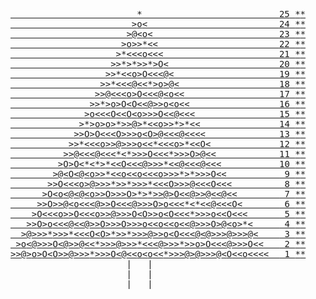 <pre class="calendar"><a aria-label="Day 25" href="/2015/day/25" class="calendar-day25">                        *                          <span class="calendar-day">25</span> <span class="calendar-mark-complete">*</span><span class="calendar-mark-verycomplete">*</span></a>
<a aria-label="Day 24" href="/2015/day/24" class="calendar-day24">                       &gt;<span class="calendar-ornament1">o</span>&lt;                         <span class="calendar-day">24</span> <span class="calendar-mark-complete">*</span><span class="calendar-mark-verycomplete">*</span></a>
<a aria-label="Day 23" href="/2015/day/23" class="calendar-day23">                      &gt;<span class="calendar-ornament2">@</span>&lt;<span class="calendar-ornament1">o</span>&lt;                        <span class="calendar-day">23</span> <span class="calendar-mark-complete">*</span><span class="calendar-mark-verycomplete">*</span></a>
<a aria-label="Day 22" href="/2015/day/22" class="calendar-day22">                     &gt;<span class="calendar-ornament1">o</span>&gt;&gt;<span class="calendar-ornament3">*</span>&lt;&lt;                       <span class="calendar-day">22</span> <span class="calendar-mark-complete">*</span><span class="calendar-mark-verycomplete">*</span></a>
<a aria-label="Day 21" href="/2015/day/21" class="calendar-day21">                    &gt;<span class="calendar-ornament3">*</span>&lt;&lt;&lt;<span class="calendar-ornament1">o</span>&lt;&lt;&lt;                      <span class="calendar-day">21</span> <span class="calendar-mark-complete">*</span><span class="calendar-mark-verycomplete">*</span></a>
<a aria-label="Day 20" href="/2015/day/20" class="calendar-day20">                   &gt;&gt;<span class="calendar-ornament3">*</span>&gt;<span class="calendar-ornament3">*</span>&gt;&gt;<span class="calendar-ornament3">*</span>&gt;<span class="calendar-ornament0">O</span>&lt;                     <span class="calendar-day">20</span> <span class="calendar-mark-complete">*</span><span class="calendar-mark-verycomplete">*</span></a>
<a aria-label="Day 19" href="/2015/day/19" class="calendar-day19">                  &gt;&gt;<span class="calendar-ornament3">*</span>&lt;&lt;<span class="calendar-ornament1">o</span>&gt;<span class="calendar-ornament0">O</span>&lt;&lt;&lt;<span class="calendar-ornament2">@</span>&lt;                    <span class="calendar-day">19</span> <span class="calendar-mark-complete">*</span><span class="calendar-mark-verycomplete">*</span></a>
<a aria-label="Day 18" href="/2015/day/18" class="calendar-day18">                 &gt;&gt;<span class="calendar-ornament3">*</span>&lt;&lt;&lt;<span class="calendar-ornament2">@</span>&lt;&lt;<span class="calendar-ornament3">*</span>&gt;<span class="calendar-ornament1">o</span>&gt;<span class="calendar-ornament2">@</span>&lt;                   <span class="calendar-day">18</span> <span class="calendar-mark-complete">*</span><span class="calendar-mark-verycomplete">*</span></a>
<a aria-label="Day 17" href="/2015/day/17" class="calendar-day17">                &gt;&gt;<span class="calendar-ornament2">@</span>&lt;&lt;&lt;<span class="calendar-ornament1">o</span>&gt;<span class="calendar-ornament0">O</span>&lt;&lt;&lt;<span class="calendar-ornament2">@</span>&lt;<span class="calendar-ornament1">o</span>&lt;&lt;                  <span class="calendar-day">17</span> <span class="calendar-mark-complete">*</span><span class="calendar-mark-verycomplete">*</span></a>
<a aria-label="Day 16" href="/2015/day/16" class="calendar-day16">               &gt;&gt;<span class="calendar-ornament3">*</span>&gt;<span class="calendar-ornament1">o</span>&gt;<span class="calendar-ornament0">O</span>&lt;<span class="calendar-ornament0">O</span>&lt;&lt;<span class="calendar-ornament2">@</span>&gt;&gt;<span class="calendar-ornament1">o</span>&lt;<span class="calendar-ornament1">o</span>&lt;&lt;                 <span class="calendar-day">16</span> <span class="calendar-mark-complete">*</span><span class="calendar-mark-verycomplete">*</span></a>
<a aria-label="Day 15" href="/2015/day/15" class="calendar-day15">              &gt;<span class="calendar-ornament1">o</span>&lt;&lt;&lt;<span class="calendar-ornament0">O</span>&lt;&lt;<span class="calendar-ornament0">O</span>&lt;<span class="calendar-ornament1">o</span>&gt;&gt;&gt;<span class="calendar-ornament0">O</span>&lt;&lt;<span class="calendar-ornament2">@</span>&lt;&lt;&lt;                <span class="calendar-day">15</span> <span class="calendar-mark-complete">*</span><span class="calendar-mark-verycomplete">*</span></a>
<a aria-label="Day 14" href="/2015/day/14" class="calendar-day14">             &gt;<span class="calendar-ornament3">*</span>&gt;<span class="calendar-ornament1">o</span>&gt;<span class="calendar-ornament1">o</span>&gt;<span class="calendar-ornament3">*</span>&gt;&gt;<span class="calendar-ornament2">@</span>&gt;<span class="calendar-ornament3">*</span>&lt;&lt;<span class="calendar-ornament1">o</span>&gt;&gt;<span class="calendar-ornament3">*</span>&gt;<span class="calendar-ornament3">*</span>&lt;&lt;               <span class="calendar-day">14</span> <span class="calendar-mark-complete">*</span><span class="calendar-mark-verycomplete">*</span></a>
<a aria-label="Day 13" href="/2015/day/13" class="calendar-day13">            &gt;&gt;<span class="calendar-ornament0">O</span>&gt;<span class="calendar-ornament0">O</span>&lt;&lt;&lt;<span class="calendar-ornament0">O</span>&gt;&gt;&gt;<span class="calendar-ornament1">o</span>&lt;<span class="calendar-ornament0">O</span>&gt;<span class="calendar-ornament2">@</span>&lt;&lt;&lt;<span class="calendar-ornament2">@</span>&lt;&lt;&lt;&lt;              <span class="calendar-day">13</span> <span class="calendar-mark-complete">*</span><span class="calendar-mark-verycomplete">*</span></a>
<a aria-label="Day 12, two stars" href="/2015/day/12" class="calendar-day12 calendar-verycomplete">           &gt;&gt;<span class="calendar-ornament3">*</span>&lt;&lt;&lt;<span class="calendar-ornament1">o</span>&gt;&gt;<span class="calendar-ornament2">@</span>&gt;&gt;&gt;<span class="calendar-ornament1">o</span>&lt;&lt;<span class="calendar-ornament3">*</span>&lt;&lt;&lt;<span class="calendar-ornament1">o</span>&gt;<span class="calendar-ornament3">*</span>&lt;&lt;<span class="calendar-ornament0">O</span>&lt;             <span class="calendar-day">12</span> <span class="calendar-mark-complete">*</span><span class="calendar-mark-verycomplete">*</span></a>
<a aria-label="Day 11, two stars" href="/2015/day/11" class="calendar-day11 calendar-verycomplete">          &gt;&gt;<span class="calendar-ornament2">@</span>&lt;&lt;&lt;<span class="calendar-ornament2">@</span>&lt;&lt;&lt;<span class="calendar-ornament3">*</span>&lt;<span class="calendar-ornament3">*</span>&gt;&gt;&gt;<span class="calendar-ornament0">O</span>&lt;&lt;&lt;<span class="calendar-ornament3">*</span>&gt;&gt;&gt;<span class="calendar-ornament0">O</span>&gt;<span class="calendar-ornament2">@</span>&lt;&lt;            <span class="calendar-day">11</span> <span class="calendar-mark-complete">*</span><span class="calendar-mark-verycomplete">*</span></a>
<a aria-label="Day 10, two stars" href="/2015/day/10" class="calendar-day10 calendar-verycomplete">         &gt;<span class="calendar-ornament0">O</span>&gt;<span class="calendar-ornament0">O</span>&lt;<span class="calendar-ornament3">*</span>&lt;<span class="calendar-ornament3">*</span>&gt;<span class="calendar-ornament3">*</span>&lt;&lt;<span class="calendar-ornament0">O</span>&lt;&lt;&lt;<span class="calendar-ornament2">@</span>&gt;&gt;&gt;<span class="calendar-ornament3">*</span>&lt;&lt;<span class="calendar-ornament2">@</span>&lt;&lt;&lt;<span class="calendar-ornament2">@</span>&lt;&lt;&lt;           <span class="calendar-day">10</span> <span class="calendar-mark-complete">*</span><span class="calendar-mark-verycomplete">*</span></a>
<a aria-label="Day 9, two stars" href="/2015/day/9" class="calendar-day9 calendar-verycomplete">        &gt;<span class="calendar-ornament2">@</span>&lt;<span class="calendar-ornament0">O</span>&lt;<span class="calendar-ornament2">@</span>&lt;<span class="calendar-ornament1">o</span>&gt;&gt;<span class="calendar-ornament3">*</span>&lt;&lt;<span class="calendar-ornament1">o</span>&lt;&lt;<span class="calendar-ornament1">o</span>&lt;&lt;&lt;<span class="calendar-ornament1">o</span>&gt;&gt;&gt;<span class="calendar-ornament3">*</span>&gt;<span class="calendar-ornament3">*</span>&gt;&gt;&gt;<span class="calendar-ornament0">O</span>&lt;&lt;          <span class="calendar-day"> 9</span> <span class="calendar-mark-complete">*</span><span class="calendar-mark-verycomplete">*</span></a>
<a aria-label="Day 8, two stars" href="/2015/day/8" class="calendar-day8 calendar-verycomplete">       &gt;&gt;<span class="calendar-ornament0">O</span>&lt;&lt;&lt;<span class="calendar-ornament1">o</span>&gt;<span class="calendar-ornament2">@</span>&gt;&gt;&gt;<span class="calendar-ornament3">*</span>&gt;&gt;<span class="calendar-ornament3">*</span>&gt;&gt;&gt;<span class="calendar-ornament3">*</span>&lt;&lt;&lt;<span class="calendar-ornament0">O</span>&gt;&gt;&gt;<span class="calendar-ornament2">@</span>&lt;&lt;&lt;<span class="calendar-ornament0">O</span>&lt;&lt;&lt;         <span class="calendar-day"> 8</span> <span class="calendar-mark-complete">*</span><span class="calendar-mark-verycomplete">*</span></a>
<a aria-label="Day 7, two stars" href="/2015/day/7" class="calendar-day7 calendar-verycomplete">      &gt;<span class="calendar-ornament0">O</span>&lt;<span class="calendar-ornament1">o</span>&lt;<span class="calendar-ornament2">@</span>&lt;<span class="calendar-ornament2">@</span>&lt;<span class="calendar-ornament1">o</span>&gt;&gt;<span class="calendar-ornament0">O</span>&gt;&gt;&gt;<span class="calendar-ornament0">O</span>&gt;<span class="calendar-ornament3">*</span>&gt;<span class="calendar-ornament3">*</span>&gt;&gt;<span class="calendar-ornament2">@</span>&gt;<span class="calendar-ornament0">O</span>&lt;&lt;<span class="calendar-ornament2">@</span>&gt;&gt;<span class="calendar-ornament2">@</span>&lt;&lt;<span class="calendar-ornament2">@</span>&lt;&lt;        <span class="calendar-day"> 7</span> <span class="calendar-mark-complete">*</span><span class="calendar-mark-verycomplete">*</span></a>
<a aria-label="Day 6, two stars" href="/2015/day/6" class="calendar-day6 calendar-verycomplete">     &gt;&gt;<span class="calendar-ornament0">O</span>&gt;&gt;<span class="calendar-ornament2">@</span>&lt;<span class="calendar-ornament1">o</span>&lt;&lt;&lt;<span class="calendar-ornament2">@</span>&gt;&gt;<span class="calendar-ornament0">O</span>&lt;&lt;&lt;<span class="calendar-ornament2">@</span>&gt;&gt;&gt;<span class="calendar-ornament0">O</span>&gt;<span class="calendar-ornament1">o</span>&lt;&lt;&lt;<span class="calendar-ornament3">*</span>&lt;<span class="calendar-ornament3">*</span>&lt;&lt;<span class="calendar-ornament2">@</span>&lt;&lt;&lt;<span class="calendar-ornament0">O</span>&lt;       <span class="calendar-day"> 6</span> <span class="calendar-mark-complete">*</span><span class="calendar-mark-verycomplete">*</span></a>
<a aria-label="Day 5, two stars" href="/2015/day/5" class="calendar-day5 calendar-verycomplete">    &gt;<span class="calendar-ornament0">O</span>&lt;&lt;&lt;<span class="calendar-ornament1">o</span>&gt;&gt;<span class="calendar-ornament0">O</span>&lt;&lt;&lt;<span class="calendar-ornament1">o</span>&gt;&gt;<span class="calendar-ornament2">@</span>&gt;&gt;&gt;<span class="calendar-ornament0">O</span>&lt;<span class="calendar-ornament0">O</span>&gt;&gt;<span class="calendar-ornament1">o</span>&lt;<span class="calendar-ornament0">O</span>&lt;&lt;&lt;<span class="calendar-ornament3">*</span>&gt;&gt;&gt;<span class="calendar-ornament1">o</span>&lt;&lt;<span class="calendar-ornament0">O</span>&lt;&lt;&lt;      <span class="calendar-day"> 5</span> <span class="calendar-mark-complete">*</span><span class="calendar-mark-verycomplete">*</span></a>
<a aria-label="Day 4, two stars" href="/2015/day/4" class="calendar-day4 calendar-verycomplete">   &gt;&gt;<span class="calendar-ornament0">O</span>&gt;<span class="calendar-ornament1">o</span>&lt;&lt;&lt;<span class="calendar-ornament2">@</span>&lt;&lt;<span class="calendar-ornament2">@</span>&gt;&gt;<span class="calendar-ornament0">O</span>&gt;&gt;&gt;<span class="calendar-ornament0">O</span>&gt;&gt;&gt;<span class="calendar-ornament1">o</span>&lt;&lt;<span class="calendar-ornament1">o</span>&lt;&lt;<span class="calendar-ornament1">o</span>&lt;&lt;<span class="calendar-ornament2">@</span>&gt;&gt;&gt;<span class="calendar-ornament0">O</span>&gt;<span class="calendar-ornament2">@</span>&lt;<span class="calendar-ornament1">o</span>&gt;<span class="calendar-ornament3">*</span>&lt;     <span class="calendar-day"> 4</span> <span class="calendar-mark-complete">*</span><span class="calendar-mark-verycomplete">*</span></a>
<a aria-label="Day 3, two stars" href="/2015/day/3" class="calendar-day3 calendar-verycomplete">  &gt;<span class="calendar-ornament2">@</span>&gt;&gt;&gt;<span class="calendar-ornament3">*</span>&gt;&gt;&gt;<span class="calendar-ornament3">*</span>&lt;&lt;&lt;<span class="calendar-ornament0">O</span>&lt;<span class="calendar-ornament0">O</span>&gt;<span class="calendar-ornament3">*</span>&gt;&gt;<span class="calendar-ornament3">*</span>&gt;&gt;&gt;<span class="calendar-ornament2">@</span>&gt;&gt;<span class="calendar-ornament1">o</span>&lt;<span class="calendar-ornament0">O</span>&lt;&lt;&lt;<span class="calendar-ornament2">@</span>&lt;<span class="calendar-ornament2">@</span>&gt;&gt;&gt;<span class="calendar-ornament2">@</span>&gt;&gt;&gt;<span class="calendar-ornament2">@</span>&lt;    <span class="calendar-day"> 3</span> <span class="calendar-mark-complete">*</span><span class="calendar-mark-verycomplete">*</span></a>
<a aria-label="Day 2, two stars" href="/2015/day/2" class="calendar-day2 calendar-verycomplete"> &gt;<span class="calendar-ornament1">o</span>&lt;<span class="calendar-ornament2">@</span>&gt;&gt;&gt;<span class="calendar-ornament0">O</span>&lt;<span class="calendar-ornament2">@</span>&gt;&gt;<span class="calendar-ornament2">@</span>&lt;&lt;<span class="calendar-ornament3">*</span>&gt;&gt;&gt;<span class="calendar-ornament2">@</span>&gt;&gt;&gt;<span class="calendar-ornament3">*</span>&lt;&lt;&lt;<span class="calendar-ornament2">@</span>&gt;&gt;&gt;<span class="calendar-ornament3">*</span>&gt;&gt;<span class="calendar-ornament1">o</span>&gt;<span class="calendar-ornament0">O</span>&lt;&lt;&lt;<span class="calendar-ornament2">@</span>&gt;&gt;&gt;<span class="calendar-ornament0">O</span>&lt;&lt;   <span class="calendar-day"> 2</span> <span class="calendar-mark-complete">*</span><span class="calendar-mark-verycomplete">*</span></a>
<a aria-label="Day 1, two stars" href="/2015/day/1" class="calendar-day1 calendar-verycomplete">&gt;&gt;<span class="calendar-ornament2">@</span>&gt;<span class="calendar-ornament1">o</span>&gt;<span class="calendar-ornament0">O</span>&lt;<span class="calendar-ornament0">O</span>&gt;&gt;<span class="calendar-ornament2">@</span>&gt;&gt;&gt;<span class="calendar-ornament3">*</span>&gt;&gt;&gt;<span class="calendar-ornament0">O</span>&lt;<span class="calendar-ornament2">@</span>&lt;&lt;<span class="calendar-ornament1">o</span>&lt;<span class="calendar-ornament1">o</span>&lt;&lt;<span class="calendar-ornament3">*</span>&gt;&gt;&gt;<span class="calendar-ornament2">@</span>&gt;<span class="calendar-ornament2">@</span>&gt;&gt;&gt;<span class="calendar-ornament2">@</span>&lt;<span class="calendar-ornament0">O</span>&lt;&lt;<span class="calendar-ornament1">o</span>&lt;&lt;&lt;&lt;  <span class="calendar-day"> 1</span> <span class="calendar-mark-complete">*</span><span class="calendar-mark-verycomplete">*</span></a>
<span class="calendar-trunk">                      |   |                             
                      |   |                             
           _  _ __ ___|___|___ __ _  _           </span>       
</pre>